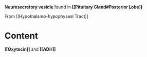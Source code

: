 **Neurosecretory vesicle** found in **[[Pituitary Gland#Posterior Lobe]]**

From [[Hypothalamo-hypophyseal Tract]]

# Content
**[[Oxytocin]]** and **[[ADH]]**